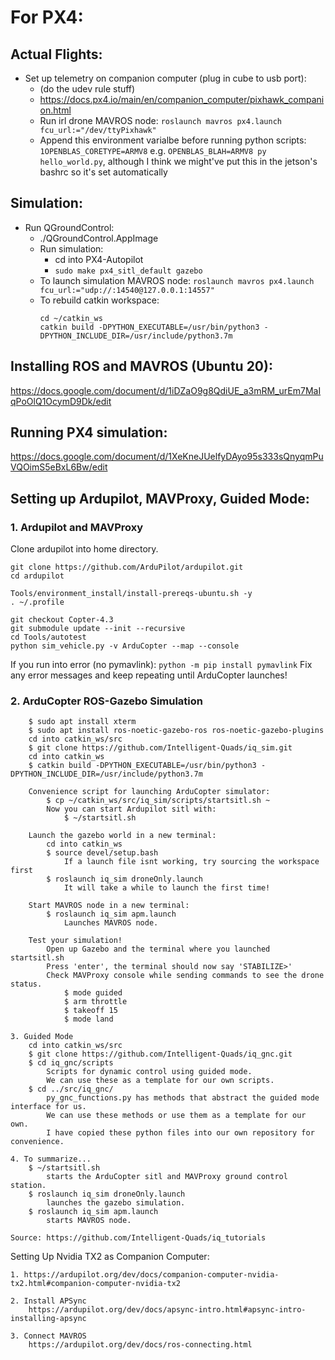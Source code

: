 # For PX4: 
## Actual Flights:
- Set up telemetry on companion computer (plug in cube to usb port):
  - (do the udev rule stuff)
  - https://docs.px4.io/main/en/companion_computer/pixhawk_companion.html
  - Run irl drone MAVROS node:
	`roslaunch mavros px4.launch fcu_url:="/dev/ttyPixhawk"`
  - Append this environment varialbe before running python scripts: `1OPENBLAS_CORETYPE=ARMV8` e.g. `OPENBLAS_BLAH=ARMV8 py hello_world.py`, although I think we might've put this in the jetson's bashrc so it's set automatically
## Simulation:
- Run QGroundControl:
  - ./QGroundControl.AppImage
  - Run simulation:
    - cd into PX4-Autopilot
    - `sudo make px4_sitl_default gazebo`
  - To launch simulation MAVROS node: `roslaunch mavros px4.launch fcu_url:="udp://:14540@127.0.0.1:14557"`
  - To rebuild catkin workspace:
    ```
    cd ~/catkin_ws
    catkin build -DPYTHON_EXECUTABLE=/usr/bin/python3 -DPYTHON_INCLUDE_DIR=/usr/include/python3.7m
    ```
## Installing ROS and MAVROS (Ubuntu 20):
https://docs.google.com/document/d/1iDZaO9g8QdiUE_a3mRM_urEm7MaIqPoOlQ1OcymD9Dk/edit

## Running PX4 simulation:
https://docs.google.com/document/d/1XeKneJUelfyDAyo95s333sQnyqmPuVQOimS5eBxL6Bw/edit


## Setting up Ardupilot, MAVProxy, Guided Mode:
### 1. Ardupilot and MAVProxy 
Clone ardupilot into home directory.
```
git clone https://github.com/ArduPilot/ardupilot.git
cd ardupilot

Tools/environment_install/install-prereqs-ubuntu.sh -y
. ~/.profile

git checkout Copter-4.3
git submodule update --init --recursive		
cd Tools/autotest
python sim_vehicle.py -v ArduCopter --map --console
```
If you run into error (no pymavlink):
	`python -m pip install pymavlink`
Fix any error messages and keep repeating until ArduCopter launches!

### 2. ArduCopter ROS-Gazebo Simulation
		$ sudo apt install xterm
		$ sudo apt install ros-noetic-gazebo-ros ros-noetic-gazebo-plugins
		cd into catkin_ws/src
		$ git clone https://github.com/Intelligent-Quads/iq_sim.git
		cd into catkin_ws
		$ catkin build -DPYTHON_EXECUTABLE=/usr/bin/python3 -DPYTHON_INCLUDE_DIR=/usr/include/python3.7m

		Convenience script for launching ArduCopter simulator:
			$ cp ~/catkin_ws/src/iq_sim/scripts/startsitl.sh ~
			Now you can start Ardupilot sitl with:
				$ ~/startsitl.sh
		
		Launch the gazebo world in a new terminal:
			cd into catkin_ws
			$ source devel/setup.bash
				If a launch file isnt working, try sourcing the workspace first
			$ roslaunch iq_sim droneOnly.launch
				It will take a while to launch the first time!
		
		Start MAVROS node in a new terminal:
			$ roslaunch iq_sim apm.launch
				Launches MAVROS node.
		
		Test your simulation!
			Open up Gazebo and the terminal where you launched startsitl.sh
			Press 'enter', the terminal should now say 'STABILIZE>'
			Check MAVProxy console while sending commands to see the drone status.
				$ mode guided 
				$ arm throttle 
				$ takeoff 15
				$ mode land
	
	3. Guided Mode
		cd into catkin_ws/src
		$ git clone https://github.com/Intelligent-Quads/iq_gnc.git
		$ cd iq_gnc/scripts
			Scripts for dynamic control using guided mode.
			We can use these as a template for our own scripts.
		$ cd ../src/iq_gnc/
			py_gnc_functions.py has methods that abstract the guided mode interface for us.
			We can use these methods or use them as a template for our own.
			I have copied these python files into our own repository for convenience. 
	
	4. To summarize...
		$ ~/startsitl.sh
			starts the ArduCopter sitl and MAVProxy ground control station.
		$ roslaunch iq_sim droneOnly.launch
			launches the gazebo simulation.
		$ roslaunch iq_sim apm.launch
			starts MAVROS node.

	Source: https://github.com/Intelligent-Quads/iq_tutorials


Setting Up Nvidia TX2 as Companion Computer:

	1. https://ardupilot.org/dev/docs/companion-computer-nvidia-tx2.html#companion-computer-nvidia-tx2

	2. Install APSync 
		https://ardupilot.org/dev/docs/apsync-intro.html#apsync-intro-installing-apsync
	
	3. Connect MAVROS
		https://ardupilot.org/dev/docs/ros-connecting.html
